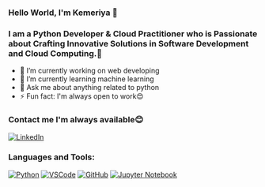 ### Hello World, I'm Kemeriya 👋

### I am a Python Developer & Cloud Practitioner who is Passionate about  Crafting Innovative Solutions in Software Development and Cloud Computing.🌠

- 🔭 I’m currently working on web developing
- 🌱 I’m currently learning machine learning
- 💬 Ask me about anything related to python
- ⚡ Fun fact: I'm always open to work😍
  
### Contact me I'm always available😊
[![LinkedIn](https://img.shields.io/badge/LinkedIn-blue?style=flat-square&logo=linkedin)](https://www.linkedin.com/in/kemeriya-major/)
### Languages and Tools:
[![Python](https://img.shields.io/badge/Python-3776AB?style=for-the-badge&logo=python&logoColor=white)](https://www.python.org/) [![VSCode](https://img.shields.io/badge/VSCode-007ACC?style=for-the-badge&logo=visual-studio-code&logoColor=white)](https://code.visualstudio.com/) [![GitHub](https://img.shields.io/badge/GitHub-181717?style=for-the-badge&logo=github&logoColor=white)](https://github.com/) [![Jupyter Notebook](https://img.shields.io/badge/Jupyter-Notebook-F37626?style=for-the-badge&logo=jupyter&logoColor=white)](https://jupyter.org/)

